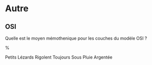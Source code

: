 # Autre

## OSI

Quelle est le moyen mémothenique pour les couches du modèle OSI ?

%

Petits Lézards Rigolent Toujours Sous Pluie Argentée

